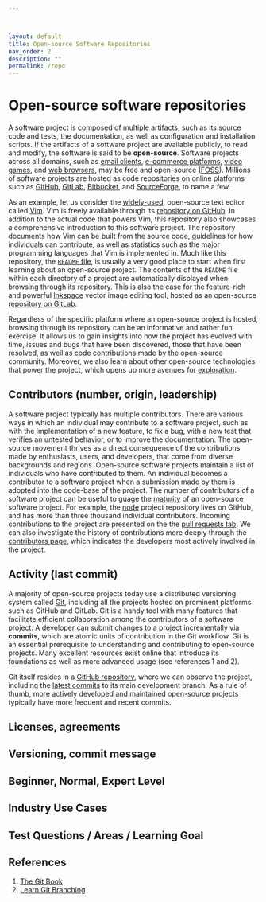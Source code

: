 ```yaml
---



layout: default
title: Open-source Software Repositories
nav_order: 2
description: ""
permalink: /repo
---
```


# Open-source software repositories
A software project is composed of multiple artifacts, such as its source code and tests, the documentation, as well as configuration and installation scripts. If the artifacts of a software project are available publicly, to read and modify, the software is said to be __open-source__. Software projects across all domains, such as [email clients](https://gitlab.gnome.org/GNOME/evolution), [e-commerce platforms](https://github.com/spree/spree), [video games](https://mindustrygame.github.io/), and [web browsers](https://firefox-source-docs.mozilla.org/), may be free and open-source ([FOSS](https://en.wikipedia.org/wiki/Free_and_open-source_software)). Millions of software projects are hosted as code repositories on online platforms such as [GitHub](https://github.com/), [GitLab](https://about.gitlab.com/), [Bitbucket](https://bitbucket.org/), and [SourceForge](https://sourceforge.net/directory/), to name a few.

As an example, let us consider the [widely-used](https://xkcd.com/1823/), open-source text editor called [Vim](https://en.wikipedia.org/wiki/Vim_(text_editor)). Vim is freely available through its [repository on GitHub](https://github.com/vim/vim). In addition to the actual code that powers Vim, this repository also showcases a comprehensive introduction to this software project. The repository documents how Vim can be built from the source code, guidelines for how individuals can contribute, as well as statistics such as the major programming languages that Vim is implemented in. Much like this repository, the [`README` file](https://en.wikipedia.org/wiki/README), is usually a very good place to start when first learning about an open-source project. The contents of the `README` file within each directory of a project are automatically displayed when browsing through its repository. This is also the case for the feature-rich and powerful [Inkspace](https://en.wikipedia.org/wiki/Inkscape) vector image editing tool, hosted as an open-source [repository on GitLab](https://gitlab.com/inkscape/inkscape).

Regardless of the specific platform where an open-source project is hosted, browsing through its repository can be an informative and rather fun exercise. It allows us to gain insights into how the project has evolved with time, issues and bugs that have been discovered, those that have been resolved, as well as code contributions made by the open-source community. Moreover, we also learn about other open-source technologies that power the project, which opens up more avenues for [exploration](https://github.com/explore).

## Contributors (number, origin, leadership)
A software project typically has multiple contributors. There are various ways in which an individual may contribute to a software project, such as with the implementation of a new feature, to fix a bug, with a new test that verifies an untested behavior, or to improve the documentation. The open-source movement thrives as a direct consequence of the contributions made by enthusiasts, users, and developers, that come from diverse backgrounds and regions. Open-source software projects maintain a list of individuals who have contributed to them. An individual becomes a contributor to a software project when a submission made by them is adopted into the code-base of the project. The number of contributors of a software project can be useful to guage the [maturity](https://en.wikipedia.org/wiki/Linus%27s_law) of an open-source software project. For example, the [node](https://github.com/nodejs/node) project repository lives on GitHub, and has more than three thousand individual contributors. Incoming contributions to the project are presented on the the [pull requests tab](https://github.com/nodejs/node/pulls). We can also investigate the history of contributions more deeply through the [contributors page](https://github.com/nodejs/node/graphs/contributors), which indicates the developers most actively involved in the project. 

## Activity (last commit)  
A majority of open-source projects today use a distributed versioning system called [Git](https://en.wikipedia.org/wiki/Git), including all the projects hosted on prominent platforms such as GitHub and GitLab. Git is a handy tool with many features that facilitate efficient collaboration among the contributors of a software project. A developer can submit changes to a project incrementally via __commits__, which are atomic units of contribution in the Git workflow. Git is an essential prerequisite to understanding and contributing to open-source projects. Many excellent resources exist online that introduce its foundations as well as more advanced usage (see references 1 and 2).

Git itself resides in a [GitHub repository](https://github.com/git/git), where we can observe the project, including the [latest commits](https://github.com/git/git/commits/master) to its main development branch. As a rule of thumb, more actively developed and maintained open-source projects typically have more frequent and recent commits.

## Licenses, agreements    
## Versioning, commit message    
## Beginner, Normal, Expert Level    
## Industry Use Cases    
## Test Questions / Areas / Learning Goal   
 
## References
1. [The Git Book](https://git-scm.com/book/en/v2)
2. [Learn Git Branching](https://learngitbranching.js.org/)



